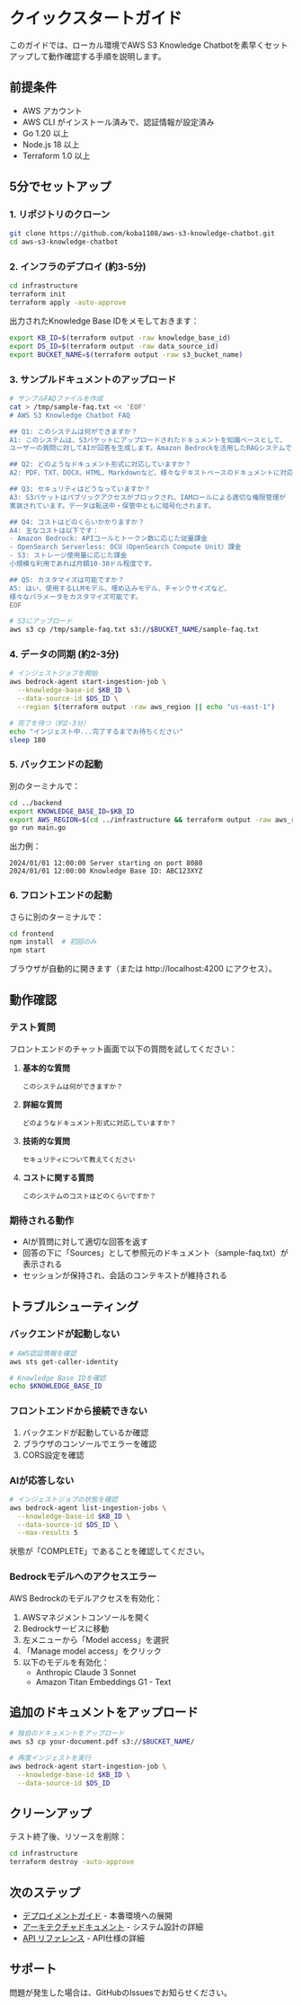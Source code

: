 # クイックスタートガイド

このガイドでは、ローカル環境でAWS S3 Knowledge Chatbotを素早くセットアップして動作確認する手順を説明します。

## 前提条件

- AWS アカウント
- AWS CLI がインストール済みで、認証情報が設定済み
- Go 1.20 以上
- Node.js 18 以上
- Terraform 1.0 以上

## 5分でセットアップ

### 1. リポジトリのクローン

```bash
git clone https://github.com/koba1108/aws-s3-knowledge-chatbot.git
cd aws-s3-knowledge-chatbot
```

### 2. インフラのデプロイ (約3-5分)

```bash
cd infrastructure
terraform init
terraform apply -auto-approve
```

出力されたKnowledge Base IDをメモしておきます：

```bash
export KB_ID=$(terraform output -raw knowledge_base_id)
export DS_ID=$(terraform output -raw data_source_id)
export BUCKET_NAME=$(terraform output -raw s3_bucket_name)
```

### 3. サンプルドキュメントのアップロード

```bash
# サンプルFAQファイルを作成
cat > /tmp/sample-faq.txt << 'EOF'
# AWS S3 Knowledge Chatbot FAQ

## Q1: このシステムは何ができますか？
A1: このシステムは、S3バケットにアップロードされたドキュメントを知識ベースとして、
ユーザーの質問に対してAIが回答を生成します。Amazon Bedrockを活用したRAGシステムです。

## Q2: どのようなドキュメント形式に対応していますか？
A2: PDF、TXT、DOCX、HTML、Markdownなど、様々なテキストベースのドキュメントに対応しています。

## Q3: セキュリティはどうなっていますか？
A3: S3バケットはパブリックアクセスがブロックされ、IAMロールによる適切な権限管理が
実装されています。データは転送中・保管中ともに暗号化されます。

## Q4: コストはどのくらいかかりますか？
A4: 主なコストは以下です：
- Amazon Bedrock: APIコールとトークン数に応じた従量課金
- OpenSearch Serverless: OCU（OpenSearch Compute Unit）課金
- S3: ストレージ使用量に応じた課金
小規模な利用であれば月額10-30ドル程度です。

## Q5: カスタマイズは可能ですか？
A5: はい、使用するLLMモデル、埋め込みモデル、チャンクサイズなど、
様々なパラメータをカスタマイズ可能です。
EOF

# S3にアップロード
aws s3 cp /tmp/sample-faq.txt s3://$BUCKET_NAME/sample-faq.txt
```

### 4. データの同期 (約2-3分)

```bash
# インジェストジョブを開始
aws bedrock-agent start-ingestion-job \
  --knowledge-base-id $KB_ID \
  --data-source-id $DS_ID \
  --region $(terraform output -raw aws_region || echo "us-east-1")

# 完了を待つ（約2-3分）
echo "インジェスト中...完了するまでお待ちください"
sleep 180
```

### 5. バックエンドの起動

別のターミナルで：

```bash
cd ../backend
export KNOWLEDGE_BASE_ID=$KB_ID
export AWS_REGION=$(cd ../infrastructure && terraform output -raw aws_region || echo "us-east-1")
go run main.go
```

出力例：
```
2024/01/01 12:00:00 Server starting on port 8080
2024/01/01 12:00:00 Knowledge Base ID: ABC123XYZ
```

### 6. フロントエンドの起動

さらに別のターミナルで：

```bash
cd frontend
npm install  # 初回のみ
npm start
```

ブラウザが自動的に開きます（または http://localhost:4200 にアクセス）。

## 動作確認

### テスト質問

フロントエンドのチャット画面で以下の質問を試してください：

1. **基本的な質問**
   ```
   このシステムは何ができますか？
   ```

2. **詳細な質問**
   ```
   どのようなドキュメント形式に対応していますか？
   ```

3. **技術的な質問**
   ```
   セキュリティについて教えてください
   ```

4. **コストに関する質問**
   ```
   このシステムのコストはどのくらいですか？
   ```

### 期待される動作

- AIが質問に対して適切な回答を返す
- 回答の下に「Sources」として参照元のドキュメント（sample-faq.txt）が表示される
- セッションが保持され、会話のコンテキストが維持される

## トラブルシューティング

### バックエンドが起動しない

```bash
# AWS認証情報を確認
aws sts get-caller-identity

# Knowledge Base IDを確認
echo $KNOWLEDGE_BASE_ID
```

### フロントエンドから接続できない

1. バックエンドが起動しているか確認
2. ブラウザのコンソールでエラーを確認
3. CORS設定を確認

### AIが応答しない

```bash
# インジェストジョブの状態を確認
aws bedrock-agent list-ingestion-jobs \
  --knowledge-base-id $KB_ID \
  --data-source-id $DS_ID \
  --max-results 5
```

状態が「COMPLETE」であることを確認してください。

### Bedrockモデルへのアクセスエラー

AWS Bedrockのモデルアクセスを有効化：

1. AWSマネジメントコンソールを開く
2. Bedrockサービスに移動
3. 左メニューから「Model access」を選択
4. 「Manage model access」をクリック
5. 以下のモデルを有効化：
   - Anthropic Claude 3 Sonnet
   - Amazon Titan Embeddings G1 - Text

## 追加のドキュメントをアップロード

```bash
# 独自のドキュメントをアップロード
aws s3 cp your-document.pdf s3://$BUCKET_NAME/

# 再度インジェストを実行
aws bedrock-agent start-ingestion-job \
  --knowledge-base-id $KB_ID \
  --data-source-id $DS_ID
```

## クリーンアップ

テスト終了後、リソースを削除：

```bash
cd infrastructure
terraform destroy -auto-approve
```

## 次のステップ

- [デプロイメントガイド](./DEPLOYMENT.md) - 本番環境への展開
- [アーキテクチャドキュメント](./ARCHITECTURE.md) - システム設計の詳細
- [API リファレンス](./API.md) - API仕様の詳細

## サポート

問題が発生した場合は、GitHubのIssuesでお知らせください。
